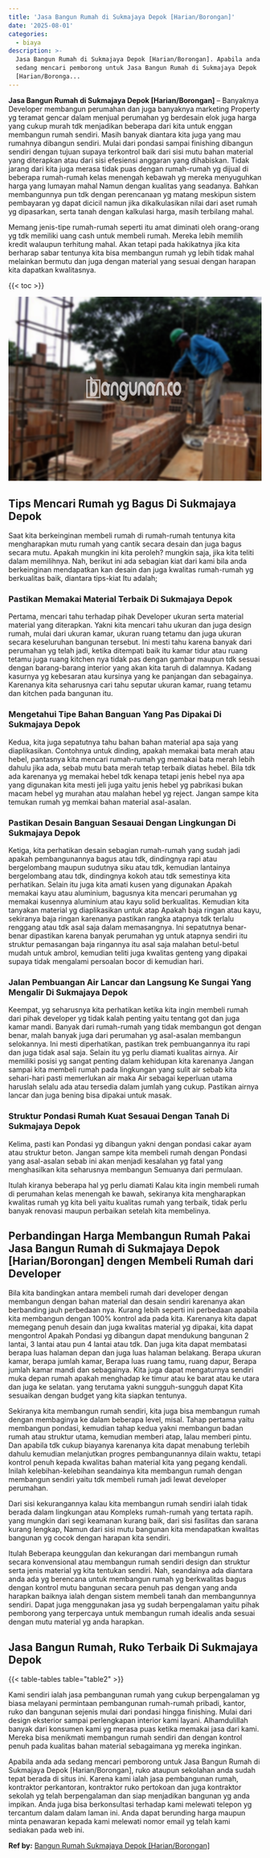 ```yaml
---
title: 'Jasa Bangun Rumah di Sukmajaya Depok [Harian/Borongan]'
date: '2025-08-01'
categories:
  - biaya
description: >-
  Jasa Bangun Rumah di Sukmajaya Depok [Harian/Borongan]. Apabila anda ada
  sedang mencari pemborong untuk Jasa Bangun Rumah di Sukmajaya Depok
  [Harian/Boronga...
---
```


**Jasa Bangun Rumah di Sukmajaya Depok \[Harian/Borongan\]** – Banyaknya Developer membangun perumahan dan juga banyaknya marketing Property yg teramat gencar dalam menjual perumahan yg berdesain elok juga harga yang cukup murah tdk menjadikan beberapa dari kita untuk enggan membangun rumah sendiri. Masih banyak diantara kita juga yang mau rumahnya dibangun sendiri. Mulai dari pondasi sampai finishing dibangun sendiri dengan tujuan supaya terkontrol baik dari sisi mutu bahan material yang diterapkan atau dari sisi efesiensi anggaran yang dihabiskan. Tidak jarang dari kita juga merasa tidak puas dengan rumah-rumah yg dijual di beberapa rumah-rumah kelas menengah kebawah yg mereka menyuguhkan harga yang lumayan mahal Namun dengan kualitas yang seadanya. Bahkan membangunnya pun tdk dengan perencanaan yg matang meskipun sistem pembayaran yg dapat dicicil namun jika dikalkulasikan nilai dari aset rumah yg dipasarkan, serta tanah dengan kalkulasi harga, masih terbilang mahal.

Memang jenis-tipe rumah-rumah seperti itu amat diminati oleh orang-orang yg tdk memiliki uang cash untuk membeli rumah. Mereka lebih memilih kredit walaupun terhitung mahal. Akan tetapi pada hakikatnya jika kita berharap sabar tentunya kita bisa membangun rumah yg lebih tidak mahal melainkan bermutu dan juga dengan material yang sesuai dengan harapan kita dapatkan kwalitasnya.

{{< toc >}}

![Jasa Bangun Rumah di Sukmajaya Depok [Harian/Borongan]](/images/borong-bangunan-12.png)

## Tips Mencari Rumah yg Bagus Di Sukmajaya Depok

Saat kita berkeinginan membeli rumah di rumah-rumah tentunya kita mengharapkan mutu rumah yang cantik secara desain dan juga bagus secara mutu. Apakah mungkin ini kita peroleh? mungkin saja, jika kita teliti dalam memilihnya. Nah, berikut ini ada sebagian kiat dari kami bila anda berkeinginan mendapatkan kan desain dan juga kwalitas rumah-rumah yg berkualitas baik, diantara tips-kiat Itu adalah;

### Pastikan Memakai Material Terbaik Di Sukmajaya Depok

Pertama, mencari tahu terhadap pihak Developer ukuran serta material material yang diterapkan. Yakni kita mencari tahu ukuran dan juga design rumah, mulai dari ukuran kamar, ukuran ruang tetamu dan juga ukuran secara keseluruhan bangunan tersebut. Ini mesti tahu karena banyak dari perumahan yg telah jadi, ketika ditempati baik itu kamar tidur atau ruang tetamu juga ruang kitchen nya tidak pas dengan gambar maupun tdk sesuai dengan barang-barang interior yang akan kita taruh di dalamnya. Kadang kasurnya yg kebesaran atau kursinya yang ke panjangan dan sebagainya. Karenanya kita seharusnya cari tahu seputar ukuran kamar, ruang tetamu dan kitchen pada bangunan itu.

### Mengetahui Tipe Bahan Banguan Yang Pas Dipakai Di Sukmajaya Depok

Kedua, kita juga sepatutnya tahu bahan bahan material apa saja yang diaplikasikan. Contohnya untuk dinding, apakah memakai bata merah atau hebel, pantasnya kita mencari rumah-rumah yg memakai bata merah lebih dahulu jika ada, sebab mutu bata merah tetap terbaik diatas hebel. Bila tdk ada karenanya yg memakai hebel tdk kenapa tetapi jenis hebel nya apa yang digunakan kita mesti jeli juga yaitu jenis hebel yg pabrikasi bukan macam hebel yg murahan atau malahan hebel yg reject. Jangan sampe kita temukan rumah yg memkai bahan material asal-asalan.

### Pastikan Desain Banguan Sesauai Dengan Lingkungan Di Sukmajaya Depok

Ketiga, kita perhatikan desain sebagian rumah-rumah yang sudah jadi apakah pembangunannya bagus atau tdk, dindingnya rapi atau bergelombang maupun sudutnya siku atau tdk, kemudian lantainya bergelombang atau tdk, dindingnya kokoh atau tdk semestinya kita perhatikan. Selain itu juga kita amati kusen yang digunakan Apakah memakai kayu atau aluminium, bagusnya kita mencari perumahan yg memakai kusennya aluminium atau kayu solid berkualitas. Kemudian kita tanyakan material yg diaplikasikan untuk atap Apakah baja ringan atau kayu, sekiranya baja ringan karenanya pastikan rangka atapnya tdk terlalu renggang atau tdk asal saja dalam memasangnya. Ini sepatutnya benar-benar dipastikan karena banyak perumahan yg untuk atapnya sendiri itu struktur pemasangan baja ringannya itu asal saja malahan betul-betul mudah untuk ambrol, kemudian teliti juga kwalitas genteng yang dipakai supaya tidak mengalami persoalan bocor di kemudian hari.

### Jalan Pembuangan Air Lancar dan Langsung Ke Sungai Yang Mengalir Di Sukmajaya Depok

Keempat, yg seharusnya kita perhatikan ketika kita ingin membeli rumah dari pihak developer yg tidak kalah penting yaitu tentang got dan juga kamar mandi. Banyak dari rumah-rumah yang tidak membangun got dengan benar, malah banyak juga dari perumahan yg asal-asalan membangun selokannya. Ini mesti diperhatikan, pastikan trek pembuangannya itu rapi dan juga tidak asal saja. Selain itu yg perlu diamati kualitas airnya. Air memiliki posisi yg sangat penting dalam kehidupan kita karenanya Jangan sampai kita membeli rumah pada lingkungan yang sulit air sebab kita sehari-hari pasti memerlukan air maka Air sebagai keperluan utama haruslah selalu ada atau tersedia dalam jumlah yang cukup. Pastikan airnya lancar dan juga bening bisa dipakai untuk masak.

### Struktur Pondasi Rumah Kuat Sesauai Dengan Tanah Di Sukmajaya Depok

Kelima, pasti kan Pondasi yg dibangun yakni dengan pondasi cakar ayam atau struktur beton. Jangan sampe kita membeli rumah dengan Pondasi yang asal-asalan sebab ini akan menjadi kesalahan yg fatal yang menghasilkan kita seharusnya membangun Semuanya dari permulaan.

Itulah kiranya beberapa hal yg perlu diamati Kalau kita ingin membeli rumah di perumahan kelas menengah ke bawah, sekiranya kita mengharapkan kwalitas rumah yg kita beli yaitu kualitas rumah yang terbaik, tidak perlu banyak renovasi maupun perbaikan setelah kita membelinya.

## Perbandingan Harga Membangun Rumah Pakai Jasa Bangun Rumah di Sukmajaya Depok \[Harian/Borongan\] dengen Membeli Rumah dari Developer

Bila kita bandingkan antara membeli rumah dari developer dengan membangun dengan bahan material dan desain sendiri karenanya akan berbanding jauh perbedaan nya. Kurang lebih seperti ini perbedaan apabila kita membangun dengan 100% kontrol ada pada kita. Karenanya kita dapat memegang penuh desain dan juga kwalitas material yg dipakai, kita dapat mengontrol Apakah Pondasi yg dibangun dapat mendukung bangunan 2 lantai, 3 lantai atau pun 4 lantai atau tdk. Dan juga kita dapat membatasi berapa luas halaman depan dan juga luas halaman belakang. Berapa ukuran kamar, berapa jumlah kamar, Berapa luas ruang tamu, ruang dapur, Berapa jumlah kamar mandi dan sebagainya. Kita juga dapat mengaturnya sendiri muka depan rumah apakah menghadap ke timur atau ke barat atau ke utara dan juga ke selatan. yang terutama yakni sungguh-sungguh dapat Kita sesuaikan dengan budget yang kita siapkan tentunya.

Sekiranya kita membangun rumah sendiri, kita juga bisa membangun rumah dengan membaginya ke dalam beberapa level, misal. Tahap pertama yaitu membangun pondasi, kemudian tahap kedua yakni membangun badan rumah atau struktur utama, kemudian memberi atap, lalau memberi pintu. Dan apabila tdk cukup biayanya karenanya kita dapat menabung terlebih dahulu kemudian melanjutkan progres pembangunannya dilain waktu, tetapi kontrol penuh kepada kwalitas bahan material kita yang pegang kendali. Inilah kelebihan-kelebihan seandainya kita membangun rumah dengan membangun sendiri yaitu tdk membeli rumah jadi lewat developer perumahan.

Dari sisi kekurangannya kalau kita membangun rumah sendiri ialah tidak berada dalam lingkungan atau Kompleks rumah-rumah yang tertata rapih. yang mungkin dari segi keamanan kurang baik, dari sisi fasilitas dan sarana kurang lengkap, Namun dari sisi mutu bangunan kita mendapatkan kwalitas bangunan yg cocok dengan harapan kita sendiri.

Itulah Beberapa keunggulan dan kekurangan dari membangun rumah secara konvensional atau membangun rumah sendiri design dan struktur serta jenis material yg kita tentukan sendiri. Nah, seandainya ada diantara anda ada yg berencana untuk membangun rumah yg berkwalitas bagus dengan kontrol mutu bangunan secara penuh pas dengan yang anda harapkan baiknya ialah dengan sistem membeli tanah dan membangunnya sendiri. Dapat juga menggunakan jasa yg sudah berpengalaman yaitu pihak pemborong yang terpercaya untuk membangun rumah idealis anda sesuai dengan mutu material yg anda harapkan.

## Jasa Bangun Rumah, Ruko Terbaik Di Sukmajaya Depok

{{< table-tables table="table2" >}}

Kami sendiri ialah jasa pembangunan rumah yang cukup berpengalaman yg biasa melayani permintaan pembangunan rumah-rumah pribadi, kantor, ruko dan bangunan sejenis mulai dari pondasi hingga finishing. Mulai dari design eksterior sampai perlengkapan interior kami layani. Alhamdulillah banyak dari konsumen kami yg merasa puas ketika memakai jasa dari kami. Mereka bisa menikmati membangun rumah sendiri dan dengan kontrol penuh pada kualitas bahan material sebagaimana yg mereka inginkan.

Apabila anda ada sedang mencari pemborong untuk Jasa Bangun Rumah di Sukmajaya Depok \[Harian/Borongan\], ruko ataupun sekolahan anda sudah tepat berada di situs ini. Karena kami ialah jasa pembangunan rumah, kontraktor perkantoran, kontraktor ruko pertokoan dan juga kontraktor sekolah yg telah berpengalaman dan siap menjadikan bangunan yg anda impikan. Anda juga bisa berkonsultasi terhadap kami melewati telepon yg tercantum dalam dalam laman ini. Anda dapat berunding harga maupun minta penawaran kepada kami melewati nomor email yg telah kami sediakan pada web ini.

**Ref by:** [Bangun Rumah Sukmajaya Depok [Harian/Borongan]](https://id.wikipedia.org/wiki/Bangun)
